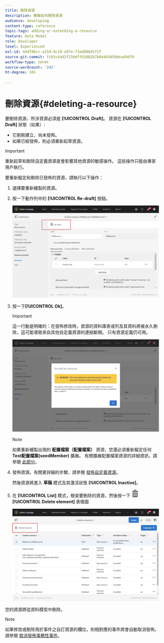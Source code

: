 ```yaml
---
title: 刪除資源
description: 瞭解如何刪除資源
audience: developing
content-type: reference
topic-tags: adding-or-extending-a-resource
feature: Data Model
role: Developer
level: Experienced
exl-id: 4ddfdbcc-a154-4c10-a97e-73ad888d1f1f
source-git-commit: fcb5c4a92f23bdffd1082b7b044b5859dead9d70
workflow-type: tm+mt
source-wordcount: '242'
ht-degree: 16%

---
```


# 刪除資源{#deleting-a-resource}

要刪除資源，所涉資源必須是 **[!UICONTROL Draft]**。 資源在 **[!UICONTROL Draft]** 狀態（如果）:

* 它剛剛建立，尚未發佈。
* 如果已經發佈，則必須重新起草資源。

>[!IMPORTANT]
>
>重新起草和刪除自定義資源是會影響其他資源的敏感操作。 這些操作只能由專家用戶執行。

要重新擬定和刪除已發佈的資源，請執行以下操作：

1. 選擇要重新繪製的資源。
1. 按一下動作列中的 **[!UICONTROL Re-draft]** 按鈕。

   ![](assets/schema_extension_uc26.png)

1. 按一下&#x200B;**[!UICONTROL Ok]**。

   >[!IMPORTANT]
   >
   >這一行動是明確的：在發佈修改時，資源的資料庫表或列及其資料將被永久刪除，這可能導致來自其他自定義資源的連結斷開。 只有資源定義仍可用。

   ![](assets/schema_extension_uc27.png)

   >[!NOTE]
   >
   >如果重新繪製出現的 **配置檔案（配置檔案）** 資源，您還必須重新擬定任何 **Test配置檔案(seedMember)** 擴展。 有關擴展配置檔案資源的詳細資訊，請參閱 [此部分](../../developing/using/extending-the-profile-resource-with-a-new-field.md)。

1. 發佈資源。有關更詳細的步驟，請參閱 [發佈自定義資源](../../developing/using/updating-the-database-structure.md#publishing-a-custom-resource)。

   然後資源將進入 **草稿** 模式及其激活狀態 **[!UICONTROL Inactive]**。

1. 在 **[!UICONTROL List]** 模式，檢查要刪除的資源，然後按一下 ![](assets/delete_darkgrey-24px.png) **[!UICONTROL Delete element]** 表徵圖

   ![](assets/schema_extension_uc28.png)

您的資源將從資料模型中刪除。

>[!NOTE]
>
>如果修改或刪除用於事件之自訂資源的欄位，則相對應的事件將會自動取消發佈。請參閱 [取消發佈事務性事件](../../channels/using/publishing-transactional-event.md#unpublishing-an-event)。
